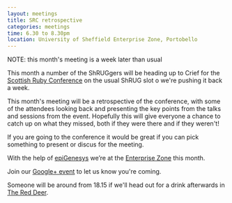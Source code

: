 ```yaml
---
layout: meetings
title: SRC retrospective
categories: meetings
time: 6.30 to 8.30pm
location: University of Sheffield Enterprise Zone, Portobello
---
```


NOTE: this month's meeting is a week later than usual

This month a number of the ShRUGgers will be heading up to Crief for the
[Scottish Ruby Conference](http://2014.scottishrubyconference.com/) on
the usual ShRUG slot o we're pushing it back a week.

This month's meeting will be a retrospective of the conference, with
some of the attendees looking back and presenting the key points from
the talks and sessions from the event. Hopefully this will give everyone
a chance to catch up on what they missed, both if they were there and if
they weren't!


If you are going to the conference it would be great if you can pick
something to present or discus for the meeting.

With the help of [epiGenesys](http://www.epigenesys.org.uk/) we’re at the [Enterprise Zone](http://enterprise.shef.ac.uk/about-us) this month.

Join our [Google+
event](https://plus.google.com/) to let us know you're coming.

Someone will be around from 18.15 if we'll head out for a drink afterwards in [The Red
Deer](http://www.red-deer-sheffield.co.uk/).

